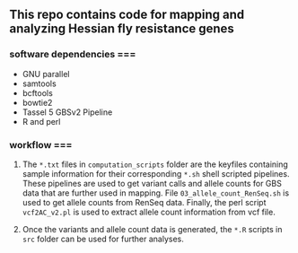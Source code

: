 ## This repo contains code for mapping and analyzing Hessian fly resistance genes

### software dependencies ===
- GNU parallel
- samtools
- bcftools
- bowtie2
- Tassel 5 GBSv2 Pipeline
- R and perl

### workflow ===
1. The `*.txt` files in `computation_scripts` folder are the keyfiles containing sample information for their corresponding `*.sh` shell scripted pipelines. These pipelines are used to get variant calls and allele counts for GBS data that are further used in mapping. File `03_allele_count_RenSeq.sh` is used to get allele counts from RenSeq data. Finally, the perl script `vcf2AC_v2.pl` is used to extract allele count information from vcf file.

2. Once the variants and allele count data is generated, the `*.R` scripts in `src` folder can be used for further analyses.